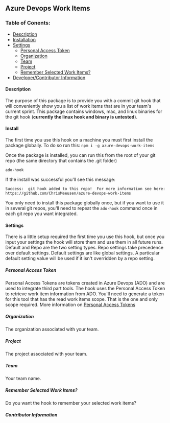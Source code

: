 ## Azure Devops Work Items

### Table of Conents:
* [Description](#description)
* [Installation](#install)
* [Settings](#settings)
  * [Personal Access Token](#pat)
  * [Organization](#org)
  * [Team](#team)
  * [Project](#project)
  * [Remember Selected Work Items?](#remember-work-items)
* [Developer/Contributor Information](#contribute)


<a name="description" />

#### Description
The purpose of this package is to provide you with a commit git hook that will conveniently show you a list of work items 
that are in your team's current sprint.  This package contains windows, mac, and linux binaries for the git hook (**currently the linux hook and binary is untested**).

<a name="install"/>

#### Install
The first time you use this hook on a machine you must first install the package globally.  To do so run this: ```npm i -g azure-devops-work-items```

Once the package is installed, you can run this from the root of your git repo (the same directory that contains the .git folder)

```ado-hook```

If the install was successful you'll see this message:

```Success:  git hook added to this repo!  For more information see here: https://github.com/ChrisMeeusen/azure-devops-work-items```

You only need to install this package globally once, but if you want to use it in several git repos, you'll need to repeat the ```ado-hook``` command once in each git repo you want integrated.


<a name="settings" />

#### Settings
There is a little setup required the first time you use this hook, but once you input your settings the hook will store them and use them 
in all future runs.  Default and Repo are the two setting types.  Repo settings take precedence over default settings. Default settings are like global settings.  A particular default setting value will be used
if it isn't overridden by a repo setting. 

<a name="pat" />

##### Personal Access Token
Personal Access Tokens are tokens created in Azure Devops (ADO) and are used to integrate third part tools.  The hook uses the Personal Access Token to retrieve work item 
information from ADO.  You'll need to generate a token for this tool that has the read work items scope.  That is the one and only scope required. More information on [Personal Access Tokens](https://docs.microsoft.com/en-us/azure/devops/organizations/accounts/use-personal-access-tokens-to-authenticate?view=azure-devops&tabs=preview-page "Microsoft Documentation on PAT")


<a name="org" />

##### Organization
The organization associated with your team.

<a name="project" />

##### Project
The project associated with your team.

<a name="team" />

##### Team
Your team name.


<a name="remember-work-items" />

##### Remember Selected Work Items?
Do you want the hook to remember your selected work items?

<a name="contrib" />

##### Contributor Information

